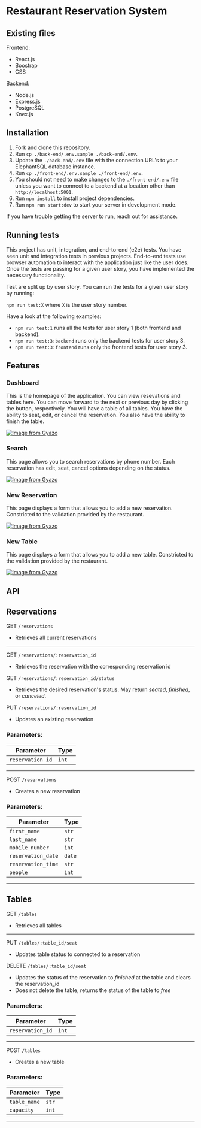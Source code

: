# Restaurant Reservation System

## Existing files

Frontend:

- React.js
- Boostrap
- CSS

Backend:

- Node.js
- Express.js
- PostgreSQL
- Knex.js


## Installation

1. Fork and clone this repository.
1. Run `cp ./back-end/.env.sample ./back-end/.env`.
1. Update the `./back-end/.env` file with the connection URL's to your ElephantSQL database instance.
1. Run `cp ./front-end/.env.sample ./front-end/.env`.
1. You should not need to make changes to the `./front-end/.env` file unless you want to connect to a backend at a location other than `http://localhost:5001`.
1. Run `npm install` to install project dependencies.
1. Run `npm run start:dev` to start your server in development mode.

If you have trouble getting the server to run, reach out for assistance.

## Running tests

This project has unit, integration, and end-to-end (e2e) tests. You have seen unit and integration tests in previous projects.
End-to-end tests use browser automation to interact with the application just like the user does.
Once the tests are passing for a given user story, you have implemented the necessary functionality.

Test are split up by user story. You can run the tests for a given user story by running:

`npm run test:X` where `X` is the user story number.

Have a look at the following examples:

- `npm run test:1` runs all the tests for user story 1 (both frontend and backend).
- `npm run test:3:backend` runs only the backend tests for user story 3.
- `npm run test:3:frontend` runs only the frontend tests for user story 3.

## Features

### Dashboard

This is the homepage of the application.  You can view resevations and tables here.  You can move forward to the next or previous day by clicking the button, respectively.  You will have a table of all tables.  You have the ability to seat, edit, or cancel the reservation.  You also have the ability to finish the table.

[![Image from Gyazo](https://i.gyazo.com/06bdd08ce71c86047f2342fab7a6cd8e.png)](https://gyazo.com/06bdd08ce71c86047f2342fab7a6cd8e)

### Search

This page allows you to search reservations by phone number.  Each reservation has edit, seat, cancel options depending on the status.


[![Image from Gyazo](https://i.gyazo.com/9e0a4d9cf206e9bfc1c9f24f1d0afb9c.png)](https://gyazo.com/9e0a4d9cf206e9bfc1c9f24f1d0afb9c)

### New Reservation

This page displays a form that allows you to add a new reservation.  Constricted to the validation provided by the restaurant.

[![Image from Gyazo](https://i.gyazo.com/858f51bc72897d8b8b44131c39288f8f.png)](https://gyazo.com/858f51bc72897d8b8b44131c39288f8f)

### New Table

This page displays a form that allows you to add a new table.  Constricted to the validation provided by the restaurant.

[![Image from Gyazo](https://i.gyazo.com/8cbd8f7926a4f02ca5ed118a1121c071.png)](https://gyazo.com/8cbd8f7926a4f02ca5ed118a1121c071)


## API
## Reservations
GET `/reservations`
- Retrieves all current reservations

----

GET `/reservations/:reservation_id`
- Retrieves the reservation with the corresponding reservation id 

GET `/reservations/:reservation_id/status`
- Retrieves the desired reservation's status. May return *seated*, *finished*, or *canceled*.

PUT `/reservations/:reservation_id`
- Updates an existing reservation

### Parameters:
| Parameter | Type |
| --------- | ---- |
| `reservation_id`| `int` |

----

POST `/reservations`
- Creates a new reservation

### Parameters:
| Parameter | Type |
| --------- | ---- |
| `first_name`| `str` |
| `last_name`| `str` |
| `mobile_number`| `int` |
| `reservation_date`| `date` |
| `reservation_time`| `str` |
| `people`| `int` |

----

## Tables
GET `/tables`
- Retrieves all tables

----

PUT `/tables/:table_id/seat`
- Updates table status to connected to a reservation 

DELETE `/tables/:table_id/seat`
- Updates the status of the reservation to *finished* at the table and clears the reservation_id
- Does not delete the table, returns the status of the table to *free*

### Parameters:
| Parameter | Type |
| --------- | ---- |
| `reservation_id`| `int` |

----

POST `/tables`
- Creates a new table

### Parameters:
| Parameter | Type |
| --------- | ---- |
| `table_name`| `str` |
| `capacity`| `int` |

----